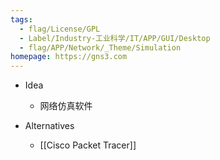 ```yaml
---
tags:
  - flag/License/GPL
  - Label/Industry-工业科学/IT/APP/GUI/Desktop
  - flag/APP/Network/_Theme/Simulation
homepage: https://gns3.com
---
```


- Idea
    - 网络仿真软件

- Alternatives
    - [[Cisco Packet Tracer]]
